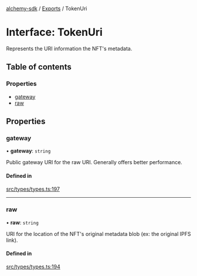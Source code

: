 [alchemy-sdk](../README.md) / [Exports](../modules.md) / TokenUri

# Interface: TokenUri

Represents the URI information the NFT's metadata.

## Table of contents

### Properties

- [gateway](TokenUri.md#gateway)
- [raw](TokenUri.md#raw)

## Properties

### gateway

• **gateway**: `string`

Public gateway URI for the raw URI. Generally offers better performance.

#### Defined in

[src/types/types.ts:197](https://github.com/alchemyplatform/alchemy-sdk-js/blob/ae75103/src/types/types.ts#L197)

___

### raw

• **raw**: `string`

URI for the location of the NFT's original metadata blob (ex: the original
IPFS link).

#### Defined in

[src/types/types.ts:194](https://github.com/alchemyplatform/alchemy-sdk-js/blob/ae75103/src/types/types.ts#L194)

